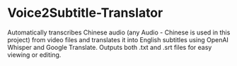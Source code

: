 # Voice2Subtitle-Translator
Automatically transcribes Chinese audio (any Audio - Chinese is used in this project) from video files and translates it into English subtitles using OpenAI Whisper and Google Translate. Outputs both .txt and .srt files for easy viewing or editing.
